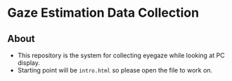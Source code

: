# Gaze Estimation Data Collection
## About
- This repository is the system for collecting eyegaze while looking at PC display.
- Starting point will be `intro.html` so please open the file to work on.
